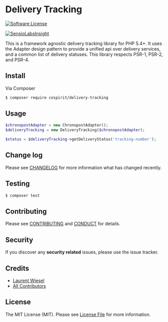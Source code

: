 # Delivery Tracking

[![Software License][ico-license]](LICENSE.md)

[![SensioLabsInsight](https://insight.sensiolabs.com/projects/630d6d84-14d4-439d-ba30-0cb0b84f8d01/big.png)](https://insight.sensiolabs.com/projects/630d6d84-14d4-439d-ba30-0cb0b84f8d01)

This is a framework agnostic delivery tracking library for PHP 5.4+.
It uses the Adapter design pattern to provide a unified api over delivery services, and a common list of delivery statuses.
This library respects PSR-1, PSR-2, and PSR-4. 

## Install

Via Composer

``` bash
$ composer require cospirit/delivery-tracking
```

## Usage

``` php
$chronopostAdapter = new ChronopostAdapter();
$deliveryTracking = new DeliveryTracking($chronopostAdapter);

$status = $deliveryTracking->getDeliveryStatus('tracking-number');
```

## Change log

Please see [CHANGELOG](CHANGELOG.md) for more information what has changed recently.

## Testing

``` bash
$ composer test
```

## Contributing

Please see [CONTRIBUTING](CONTRIBUTING.md) and [CONDUCT](CONDUCT.md) for details.

## Security

If you discover any **security related** issues, please use the issue tracker.

## Credits

- [Laurent Wiesel][link-author]
- [All Contributors][link-contributors]

## License

The MIT License (MIT). Please see [License File](LICENSE.md) for more information.

[ico-license]: https://img.shields.io/badge/license-MIT-brightgreen.svg?style=flat-square

[link-author]: https://github.com/lwiesel
[link-contributors]: ../../contributors
